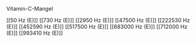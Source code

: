 Vitamin-C-Mangel

[[50 Hz (E)]]
[[730 Hz (E)]]
[[2950 Hz (E)]]
[[47500 Hz (E)]]
[[222530 Hz (E)]]
[[452590 Hz (E)]]
[[517500 Hz (E)]]
[[683000 Hz (E)]]
[[712000 Hz (E)]]
[[993410 Hz (E)]]